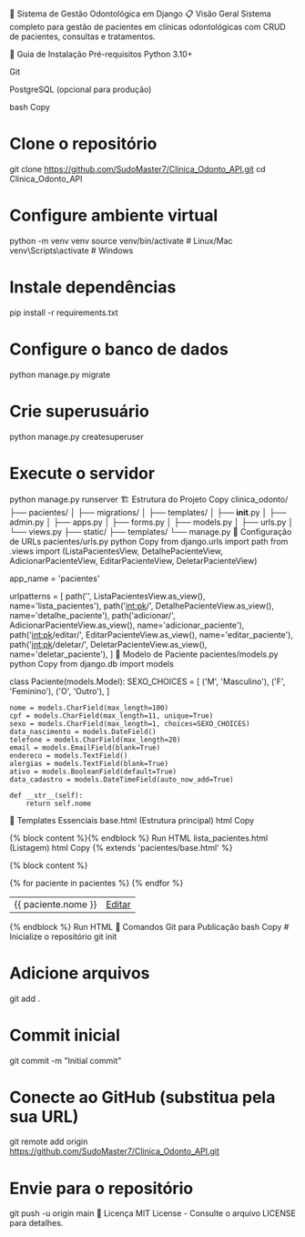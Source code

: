🦷 Sistema de Gestão Odontológica em Django
📋 Visão Geral
Sistema completo para gestão de pacientes em clínicas odontológicas com CRUD de pacientes, consultas e tratamentos.

🚀 Guia de Instalação
Pré-requisitos
Python 3.10+

Git

PostgreSQL (opcional para produção)

bash
Copy
# Clone o repositório
git clone https://github.com/SudoMaster7/Clinica_Odonto_API.git
cd Clinica_Odonto_API

# Configure ambiente virtual
python -m venv venv
source venv/bin/activate  # Linux/Mac
venv\Scripts\activate    # Windows

# Instale dependências
pip install -r requirements.txt

# Configure o banco de dados
python manage.py migrate

# Crie superusuário
python manage.py createsuperuser

# Execute o servidor
python manage.py runserver
🏗️ Estrutura do Projeto
Copy
clinica_odonto/
├── pacientes/
│   ├── migrations/
│   ├── templates/
│   ├── __init__.py
│   ├── admin.py
│   ├── apps.py
│   ├── forms.py
│   ├── models.py
│   ├── urls.py
│   └── views.py
├── static/
├── templates/
└── manage.py
🔧 Configuração de URLs
pacientes/urls.py
python
Copy
from django.urls import path
from .views import (ListaPacientesView, DetalhePacienteView, 
                   AdicionarPacienteView, EditarPacienteView,
                   DeletarPacienteView)

app_name = 'pacientes'

urlpatterns = [
    path('', ListaPacientesView.as_view(), name='lista_pacientes'),
    path('<int:pk>/', DetalhePacienteView.as_view(), name='detalhe_paciente'),
    path('adicionar/', AdicionarPacienteView.as_view(), name='adicionar_paciente'),
    path('<int:pk>/editar/', EditarPacienteView.as_view(), name='editar_paciente'),
    path('<int:pk>/deletar/', DeletarPacienteView.as_view(), name='deletar_paciente'),
]
🧩 Modelo de Paciente
pacientes/models.py
python
Copy
from django.db import models

class Paciente(models.Model):
    SEXO_CHOICES = [
        ('M', 'Masculino'),
        ('F', 'Feminino'),
        ('O', 'Outro'),
    ]
    
    nome = models.CharField(max_length=100)
    cpf = models.CharField(max_length=11, unique=True)
    sexo = models.CharField(max_length=1, choices=SEXO_CHOICES)
    data_nascimento = models.DateField()
    telefone = models.CharField(max_length=20)
    email = models.EmailField(blank=True)
    endereco = models.TextField()
    alergias = models.TextField(blank=True)
    ativo = models.BooleanField(default=True)
    data_cadastro = models.DateTimeField(auto_now_add=True)

    def __str__(self):
        return self.nome
🎨 Templates Essenciais
base.html (Estrutura principal)
html
Copy
<!DOCTYPE html>
<html>
<head>
    <title>{% block title %}Clínica Odontológica{% endblock %}</title>
    <link href="https://cdn.jsdelivr.net/npm/bootstrap@5.3.0/dist/css/bootstrap.min.css" rel="stylesheet">
</head>
<body>
    {% block content %}{% endblock %}
    <script src="https://cdn.jsdelivr.net/npm/bootstrap@5.3.0/dist/js/bootstrap.bundle.min.js"></script>
</body>
</html>
Run HTML
lista_pacientes.html (Listagem)
html
Copy
{% extends 'pacientes/base.html' %}

{% block content %}
<table class="table">
    {% for paciente in pacientes %}
    <tr>
        <td>{{ paciente.nome }}</td>
        <td>
            <a href="{% url 'pacientes:editar_paciente' paciente.id %}" class="btn btn-sm btn-warning">Editar</a>
        </td>
    </tr>
    {% endfor %}
</table>
{% endblock %}
Run HTML
🔄 Comandos Git para Publicação
bash
Copy
# Inicialize o repositório
git init

# Adicione arquivos
git add .

# Commit inicial
git commit -m "Initial commit"

# Conecte ao GitHub (substitua pela sua URL)
git remote add origin https://github.com/SudoMaster7/Clinica_Odonto_API.git

# Envie para o repositório
git push -u origin main
📝 Licença
MIT License - Consulte o arquivo LICENSE para detalhes.
